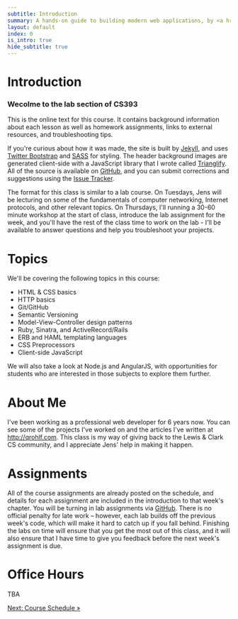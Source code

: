 ```yaml
---
subtitle: Introduction
summary: A hands-on guide to building modern web applications, by <a href="http://qrohlf.com/">@qrohlf</a>
layout: default
index: 0
is_intro: true
hide_subtitle: true
---
```


# Introduction

### Wecolme to the lab section of CS393
This is the online text for this course. It contains background information about each lesson as well as homework assignments, links to external resources, and troubleshooting tips. 

If you're curious about how it was made, the site is built by [Jekyll](http://jekyllrb.com), and uses [Twitter Bootstrap](http://getbootstrap.com) and [SASS](http://sass-lang.com) for styling. The header background images are generated client-side with a JavaScript library that I wrote called [Trianglify](http://qrohlf.com/trianglify/). All of the source is available on [GitHub](https://github.com/qrohlf/sensible-web-development), and you can submit corrections and suggestions using the [Issue Tracker](https://github.com/qrohlf/sensible-web-development).

The format for this class is similar to a lab course. On Tuesdays, Jens will be lecturing on some of the fundamentals of computer networking, Internet protocols, and other relevant topics. On Thursdays, I'll running a 30-60 minute workshop at the start of class, introduce the lab assignment for the week, and you'll have the rest of the class time to work on the lab - I'll be available to answer questions and help you troubleshoot your projects.

# Topics

We'll be covering the following topics in this course:

- HTML & CSS basics
- HTTP basics
- Git/GitHub
- Semantic Versioning
- Model-View-Controller design patterns
- Ruby, Sinatra, and ActiveRecord/Rails
- ERB and HAML templating languages
- CSS Preprocessors
- Client-side JavaScript

We will also take a look at Node.js and AngularJS, with opportunities for students who are interested in those subjects to explore them further.

# About Me
I've been working as a professional web developer for 6 years now. You can see some of the projects I've worked on and the articles I've written at http://qrohlf.com. This class is my way of giving back to the Lewis & Clark CS community, and I appreciate Jens' help in making it happen.

# Assignments
All of the course assignments are already posted on the schedule, and details for each assignment are included in the introduction to that week's chapter. You will be turning in lab assignments via [GitHub](https://github.com). There is no official penalty for late work – however, each lab builds off the previous week's code, which will make it hard to catch up if you fall behind. Finishing the labs on time will ensure that you get the most out of this class, and it will also ensure that I have time to give you feedback before the next week's assignment is due.

# Office Hours
TBA

<div class="site-paging row">
	<div class="col-xs-12">
		<a class="btn btn-primary btn-lg center-block" href="/chapters/0-schedule.html">Next: Course Schedule &raquo;</a>
	</div>
</div>